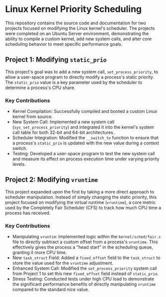 # Linux Kernel Priority Scheduling
This repository contains the source code and documentation for two projects focused on modifying the Linux kernel's scheduler. The projects were completed on an Ubuntu Server environment, demonstrating the ability to compile a custom kernel, add new system calls, and alter core scheduling behavior to meet specific performance goals.

## Project 1: Modifying `static_prio`
This project's goal was to add a new system call, `set_process_priority`, to allow a user-space program to directly modify a process's static priority. The `static_prio` value is a key parameter used by the scheduler to determine a process's CPU share.

### Key Contributions
- Kernel Compilation: Successfully compiled and booted a custom Linux kernel from source.
- New System Call: Implemented a new system call (`sys_set_process_priority`) and integrated it into the kernel's system call table for both 32-bit and 64-bit architectures.
- Scheduler Integration: Modified the `__switch_to` function to ensure that a process's `static_prio` is updated with the new value during a context switch.
- Testing: Developed a user-space program to test the new system call and measure its effect on process execution time under varying priority levels.

## Project 2: Modifying `vruntime`
This project expanded upon the first by taking a more direct approach to scheduler manipulation. Instead of simply changing the static priority, this project focused on modifying the virtual runtime (`vruntime`), a core metric used by the Completely Fair Scheduler (CFS) to track how much CPU time a process has received.

### Key Contributions

- Manipulating `vruntim`: Implemented logic within the `kernel/sched/fair.c` file to directly subtract a custom offset from a process's `vruntime`. This effectively gives the process a "head start" in the scheduling queue, granting it more CPU time.
- New `task_struct` Field: Added a `fixed_offset` field to the `task_struct` to store the value used for the `vruntime` adjustment.
- Enhanced System Call: Modified the `set_process_priority` system call from Project 1 to set this new `fixed_offset` field instead of `static_prio`.
- Stress Testing: Conducted tests under high CPU load to demonstrate the significant performance benefits of directly manipulating `vruntime` compared to the standard nice value.
